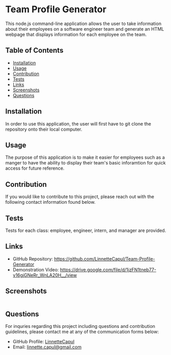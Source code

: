 # Team Profile Generator

This node.js command-line application allows the user to take information about their employees on a software engineer team and generate an HTML webpage that displays information for each employee on the team. 

## Table of Contents

* [Installation](#installation)
* [Usage](#usage)
* [Contribution](#contribution)
* [Tests](#tests)
* [Links](#links)
* [Screenshots](#screenshots)
* [Questions](#questions)


## Installation

In order to use this application, the user will first have to git clone the repository onto their local computer.

## Usage

The purpose of this application is to make it easier for employees such as a manger to have the ability to display their team's basic inforamtion for quick access for future reference. 

## Contribution

If you would like to contribute to this project, please reach out with the following contact information found below.

## Tests

Tests for each class: employee, engineer, intern, and manager are provided.

## Links

* GitHub Repository: https://github.com/LinnetteCapul/Team-Profile-Generator 
* Demonstration Video: https://drive.google.com/file/d/1jzFN1tneb77-v16gjGNeRr_WnLA20H__/view 


## Screenshots

![]()
<br>

## Questions

For inquries regarding this project including questions and contribution guidelines, please contact me at any of the communication forms below: 

* GitHub Profile: [LinnetteCapul](https://github.com/LinnetteCapul)
* Email: linnette.capul@gmail.com